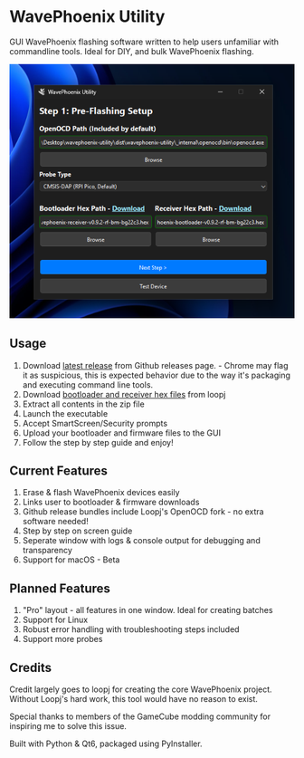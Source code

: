 # WavePhoenix Utility

GUI WavePhoenix flashing software written to help users unfamiliar with commandline tools. Ideal for DIY, and bulk WavePhoenix flashing.

![Step 1 Screenshot](/resources/step1screenshot.png "Step 1 Screenshot")

## Usage
1. Download [latest release](https://github.com/SL9M/wavephoenix-utility/releases/latest)
 from Github releases page. - Chrome may flag it as suspicious, this is expected behavior due to the way it's packaging and executing command line tools.
2. Download [bootloader and receiver hex files](https://github.com/loopj/wavephoenix/releases/latest) from loopj 
3. Extract all contents in the zip file
4. Launch the executable
5. Accept SmartScreen/Security prompts
6. Upload your bootloader and firmware files to the GUI
7. Follow the step by step guide and enjoy!

## Current Features
1. Erase & flash WavePhoenix devices easily
2. Links user to bootloader & firmware downloads
3. Github release bundles include Loopj's OpenOCD fork - no extra software needed!
4. Step by step on screen guide
5. Seperate window with logs & console output for debugging and transparency
6. Support for macOS - Beta 

## Planned Features
1. "Pro" layout - all features in one window. Ideal for creating batches
2. Support for Linux 
4. Robust error handling with troubleshooting steps included
5. Support more probes

## Credits
Credit largely goes to loopj for creating the core WavePhoenix project. Without Loopj's hard work, this tool would have no reason to exist.

Special thanks to members of the GameCube modding community for inspiring me to solve this issue.

Built with Python & Qt6, packaged using PyInstaller.
